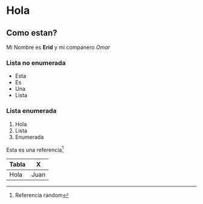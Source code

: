 # Hola
## Como estan?

Mi Nombre es **Erid** y mi companero *Omar*

### Lista no enumerada
- Esta
- Es
- Una
- Lista

### Lista enumerada
1. Hola
2. Lista
3. Enumerada

Esta es una referencia[^1]

[^1]: Referencia random

|Tabla|X|
|-|-|
|Hola|Juan|
